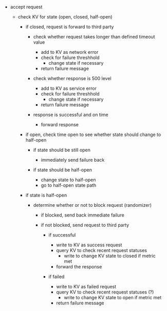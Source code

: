 - accept request

  - check KV for state (open, closed, half-open)

    - if closed, request is forward to third party

      - check whether request takes longer than defined timeout value
        - add to KV as network error
        - check for failure threshhold
          - change state if necessary
        - return failure message 

      - check whether response is 500 level
        - add to KV as service error
        - check for failure threshhold
          - change state if necessary
        - return failure message 

      - response is successful and on time
        - forward response

    - if open, check time open to see whether state should change to half-open

      - if state should be still open
        - immediately send failure back

      - if state should be half-open
        - change state to half-open 
        - go to half-open state path

    - if state is half-open

      - determine whether or not to block request (randomizer)

        - if blocked, send back immediate failure

        - if not blocked, send request to third party
        
          - if successful 
            - write to KV as success request
            - query KV to check recent request statuses
              - write to change KV state to closed if metric met
            - forward the response

          - if failed
            - write to KV as failed request
            - query KV to check recent request statuses (?)
              - write to change KV state to open if metric met
            - return failure message 
